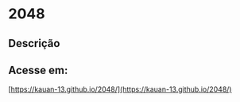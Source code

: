 # 2048

## Descrição

## Acesse em: 
[https://kauan-13.github.io/2048/](https://kauan-13.github.io/2048/)